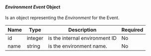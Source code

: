 <!-- markdownlint-disable MD041 -->
#### _Environment Event_ Object

Is an object representing the _Environment_  for the Event.

| Name | Type    | Description                    | Required |
|------|---------|--------------------------------|----------|
| id   | integer | is the internal environment ID | No       |
| name | string  | is the environment name.       | No       |
